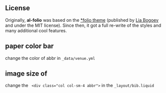 ## License

Originally, **al-folio** was based on the [\*folio theme](https://github.com/bogoli/-folio) (published by [Lia Bogoev](https://liabogoev.com) and under the MIT license). Since then, it got a full re-write of the styles and many additional cool features.

## paper color bar

change the color of abbr in `_data/venue.yml`

## image size of 

change the ` <div class="col col-sm-4 abbr">` in the `_layout/bib.liquid`